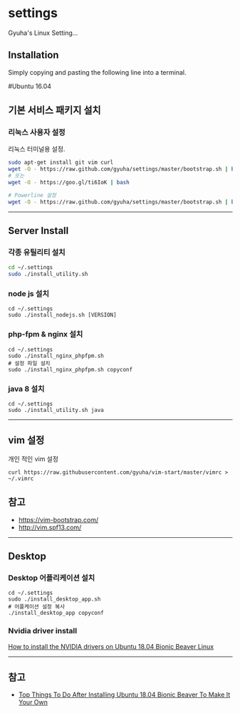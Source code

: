 settings
========

Gyuha's Linux Setting...

## Installation

Simply copying and pasting the following line into a terminal.

#Ubuntu 16.04

## 기본 서비스 패키지 설치

### 리눅스 사용자 설정
리눅스 터미널용 설정.
```bash
sudo apt-get install git vim curl
wget -O - https://raw.github.com/gyuha/settings/master/bootstrap.sh | bash
# 또는
wget -O - https://goo.gl/ti6IoK | bash

# Powerline 설정
wget -O - https://raw.github.com/gyuha/settings/master/bootstrap.sh | bash -s -- -p
```

-----
## Server Install

### 각종 유틸리티 설치
```bash
cd ~/.settings
sudo ./install_utility.sh
```

### node js 설치
```
cd ~/.settings
sudo ./install_nodejs.sh [VERSION]
```

### php-fpm & nginx 설치
```
cd ~/.settings
sudo ./install_nginx_phpfpm.sh
# 설정 파일 설치
sudo ./install_nginx_phpfpm.sh copyconf
```

### java 8 설치
```
cd ~/.settings
sudo ./install_utility.sh java
```

-----
## vim 설정
개인 적인 vim 설정
```
curl https://raw.githubusercontent.com/gyuha/vim-start/master/vimrc > ~/.vimrc
```

## 참고
* https://vim-bootstrap.com/
* http://vim.spf13.com/


-----
## Desktop

### Desktop 어플리케이션 설치
```
cd ~/.settings
sudo ./install_desktop_app.sh
# 어플케이션 설정 복사
./install_desktop_app copyconf
```


### Nvidia driver install
 [How to install the NVIDIA drivers on Ubuntu 18.04 Bionic Beaver Linux ](https://linuxconfig.org/how-to-install-the-nvidia-drivers-on-ubuntu-18-04-bionic-beaver-linux)

-----
## 참고
 * [Top Things To Do After Installing Ubuntu 18.04 Bionic Beaver To Make It Your Own](https://www.linuxuprising.com/2018/04/top-things-to-do-after-installing.html)
